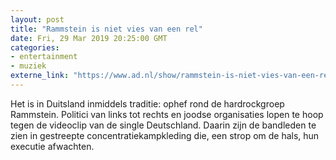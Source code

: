 ```yaml
---
layout: post
title: "Rammstein is niet vies van een rel"
date: Fri, 29 Mar 2019 20:25:00 GMT
categories: 
- entertainment 
- muziek 
externe_link: "https://www.ad.nl/show/rammstein-is-niet-vies-van-een-rel~a91764a1/"
---
```


Het is in Duitsland inmiddels traditie: ophef rond de hardrockgroep Rammstein. Politici van links tot rechts en joodse organisaties lopen te hoop tegen de videoclip van de single Deutschland. Daarin zijn de bandleden te zien in gestreepte concentratiekampkleding die, een strop om de hals, hun executie afwachten.
